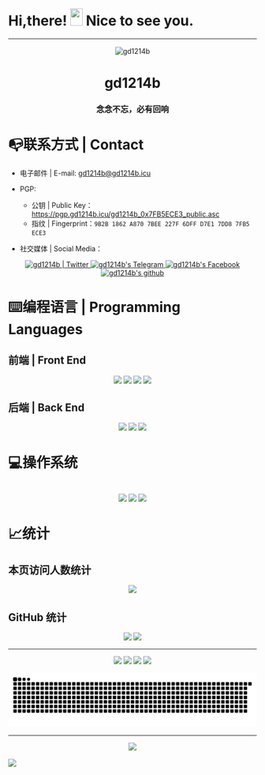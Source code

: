 # Hi,there! <a href="https://blog.gd1214b.icu/"><img src="https://media.giphy.com/media/hvRJCLFzcasrR4ia7z/giphy.gif" width="25px" height="35px"></a> Nice to see you. 
***
<p align="center">
 <img width="200px" src="https://blog.gd1214b.icu/images/avatar.png" align="center" alt="gd1214b" />
 <h1 align="center">gd1214b</h1>
</p>

<h3 align="center">念念不忘，必有回响</h3>

# 📭联系方式 | Contact
* 电子邮件 | E-mail: [gd1214b@gd1214b.icu](mailto:gd1214b@gd1214b.icu)

* PGP:
  * 公钥 | Public Key： <https://pgp.gd1214b.icu/gd1214b_0x7FB5ECE3_public.asc>
  * 指纹 | Fingerprint：`9B2B 1862 A870 7BEE 227F 6DFF D7E1 7DD8 7FB5 ECE3`

* 社交媒体 | Social Media：
<p align="center">
<a href="https://twitter.com/gd1214b">
  <img alt="gd1214b | Twitter" width="45px" src="https://cdn.gd1214b.tk/icon/twitter.png" />
</a>
<a href="https://t.me/gd1214b">
  <img alt="gd1214b's Telegram" width="45px" src="https://cdn.gd1214b.tk/icon/telegram.png" />
</a>
<a href="https://www.facebook.com/gd1214b">
  <img alt="gd1214b's Facebook" width="45px" src="https://cdn.gd1214b.tk/icon/facebook.png" />
</a>
<a href="https://github.com/gd1214b">
  <img alt="gd1214b's github" width="45px" src="https://cdn.gd1214b.tk/icon/github.png" />
</a>

</p>

# ⌨️编程语言 | Programming Languages
## 前端 | Front End

<p align="center">
<a>
  <img width="45px" src="https://cdn.gd1214b.tk/icon/html.png" />
</a>
<a>
  <img width="45px" src="https://cdn.gd1214b.tk/icon/css.png" />
</a>
<a>
  <img width="45px" src="https://cdn.gd1214b.tk/icon/js.png" />
</a>
<a>
  <img width="45px" src="https://cdn.gd1214b.tk/icon/markdown.png" />
</a>

</p>

## 后端 | Back End
<p align="center">
<a>
  <img width="45px" src="https://cdn.gd1214b.tk/icon/C.png" />
</a>
<a>
  <img width="45px" src="https://cdn.gd1214b.tk/icon/c++.png" />
</a>
<a>
  <img width="45px" src="https://cdn.gd1214b.tk/icon/python.png" />
</a>

</p>


# 💻操作系统
<p align="center">
<br/>
<a>
  <img width="45px" src="https://cdn.gd1214b.tk/icon/ubuntu.png" />
</a>
<a>
  <img width="45px" src="https://cdn.gd1214b.tk/icon/windows.png" />
</a>
<a>
  <img width="45px" src="https://cdn.gd1214b.tk/icon/android.png" />
</a>

# 📈统计
## 本页访问人数统计
  <p align="center">
  <a>
   <img src="https://count.getloli.com/get/@gd1214b-github?theme=rule34" />
 </a>
 </p>
 
## GitHub 统计

 <p align="center">
 <a>
   <img src="https://github-profile-summary-cards.vercel.app/api/cards/profile-details?username=gd1214b&theme=github_dark" />
   
 </a>
 <a>
   <img src="https://activity-graph.herokuapp.com/graph?username=gd1214b&theme=github">
 </p>

 ***
 
 <p align="center">
 <a>
   <img src="https://github-profile-summary-cards.vercel.app/api/cards/stats?username=gd1214b&theme=github_dark" />
   <img src="https://github-profile-summary-cards.vercel.app/api/cards/productive-time?username=gd1214b&theme=github_dark" />
   <img src="https://github-profile-summary-cards.vercel.app/api/cards/repos-per-language?username=gd1214b&theme=github_dark" />
   <img src="https://github-profile-summary-cards.vercel.app/api/cards/most-commit-language?username=gd1214b&theme=github_dark" />
  
 </a>
 </p>
 
 
 
  <a>
   <img src="https://raw.githubusercontent.com/gd1214b/gd1214b/output/github-contribution-grid-snake.svg" />
 </a>
 
 ***
 
  <p align="center">
<a>
   <img src="https://cdn.gd1214b.tk/github-metrics.svg" />
 </a>
 </p>
 
 
 
![](https://hit.yhype.me/github/profile?user_id=37929478)

